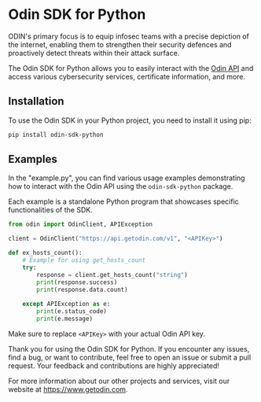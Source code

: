 # Odin SDK for Python

ODIN's primary focus is to equip infosec teams with a precise depiction of the internet, enabling them to strengthen their security defences and proactively detect threats within their attack surface.


The Odin SDK for Python allows you to easily interact with the [Odin API](https://getodin.com) and access various cybersecurity services, certificate information, and more.

## Installation

To use the Odin SDK in your Python project, you need to install it using pip:

```bash
pip install odin-sdk-python
```

## Examples

In the "example.py", you can find various usage examples demonstrating how to interact with the Odin API using the `odin-sdk-python` package.

Each example is a standalone Python program that showcases specific functionalities of the SDK.

```python
from odin import OdinClient, APIException

client = OdinClient("https://api.getodin.com/v1", "<APIKey>")

def ex_hosts_count():
    # Example for using get_hosts_count
    try:
        response = client.get_hosts_count("string")
        print(response.success)
        print(response.data.count)
        
    except APIException as e:
        print(e.status_code)
        print(e.message)
```

Make sure to replace `<APIKey>` with your actual Odin API key. 


Thank you for using the Odin SDK for Python. If you encounter any issues, find a bug, or want to contribute, feel free to open an issue or submit a pull request. Your feedback and contributions are highly appreciated!

For more information about our other projects and services, visit our website at https://www.getodin.com.